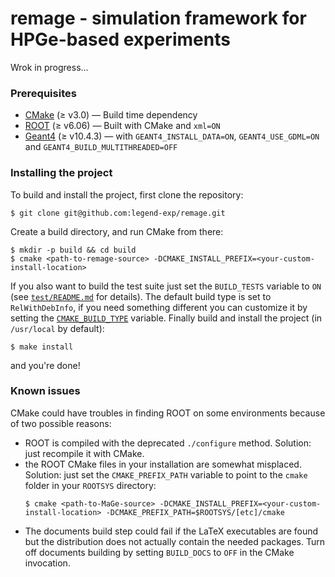 # remage - simulation framework for HPGe-based experiments

Wrok in progress...

### Prerequisites
* [CMake]() (≥ v3.0) — Build time dependency
* [ROOT](https://root.cern.ch) (≥ v6.06) — Built with CMake and `xml=ON`
* [Geant4](https://geant4.web.cern.ch) (≥ v10.4.3) — with `GEANT4_INSTALL_DATA=ON`, `GEANT4_USE_GDML=ON` and `GEANT4_BUILD_MULTITHREADED=OFF`

### Installing the project
To build and install the project, first clone the repository:
```console
$ git clone git@github.com:legend-exp/remage.git
```
Create a build directory, and run CMake from there:
```console
$ mkdir -p build && cd build
$ cmake <path-to-remage-source> -DCMAKE_INSTALL_PREFIX=<your-custom-install-location>
```
If you also want to build the test suite just set the `BUILD_TESTS` variable to
`ON` (see [`test/README.md`](test/README.md) for details). The default build
type is set to `RelWithDebInfo`, if you need something different you can
customize it by setting the
[`CMAKE_BUILD_TYPE`](https://cmake.org/cmake/help/latest/variable/CMAKE_BUILD_TYPE.html)
variable. Finally build and install the project (in `/usr/local` by default):
```console
$ make install
```
and you're done!

### Known issues
CMake could have troubles in finding ROOT on some environments because of two
possible reasons:
* ROOT is compiled with the deprecated `./configure` method. Solution: just
  recompile it with CMake.
* the ROOT CMake files in your installation are somewhat misplaced. Solution:
  just set the `CMAKE_PREFIX_PATH` variable to point to the `cmake` folder in
  your `ROOTSYS` directory:
  ```console
  $ cmake <path-to-MaGe-source> -DCMAKE_INSTALL_PREFIX=<your-custom-install-location> -DCMAKE_PREFIX_PATH=$ROOTSYS/[etc]/cmake
  ```
* The documents build step could fail if the LaTeX executables are found but
  the distribution does not actually contain the needed packages. Turn off
  documents building by setting `BUILD_DOCS` to `OFF` in the CMake invocation.
